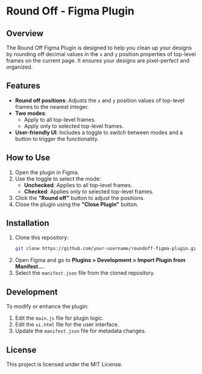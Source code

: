 # Round Off - Figma Plugin

## Overview
The Round Off Figma Plugin is designed to help you clean up your designs by rounding off decimal values in the `x` and `y` position properties of top-level frames on the current page. It ensures your designs are pixel-perfect and organized.

## Features
- **Round off positions**: Adjusts the `x` and `y` position values of top-level frames to the nearest integer.
- **Two modes**:
  - Apply to all top-level frames.
  - Apply only to selected top-level frames.
- **User-friendly UI**: Includes a toggle to switch between modes and a button to trigger the functionality.

## How to Use
1. Open the plugin in Figma.
2. Use the toggle to select the mode:
   - **Unchecked**: Applies to all top-level frames.
   - **Checked**: Applies only to selected top-level frames.
3. Click the **"Round off"** button to adjust the positions.
4. Close the plugin using the **"Close Plugin"** button.

## Installation
1. Clone this repository:
   ```bash
   git clone https://github.com/your-username/roundoff-figma-plugin.git
   ```
2. Open Figma and go to **Plugins > Development > Import Plugin from Manifest...**.
3. Select the `manifest.json` file from the cloned repository.

## Development
To modify or enhance the plugin:
1. Edit the `main.js` file for plugin logic.
2. Edit the `ui.html` file for the user interface.
3. Update the `manifest.json` file for metadata changes.

## License
This project is licensed under the MIT License.